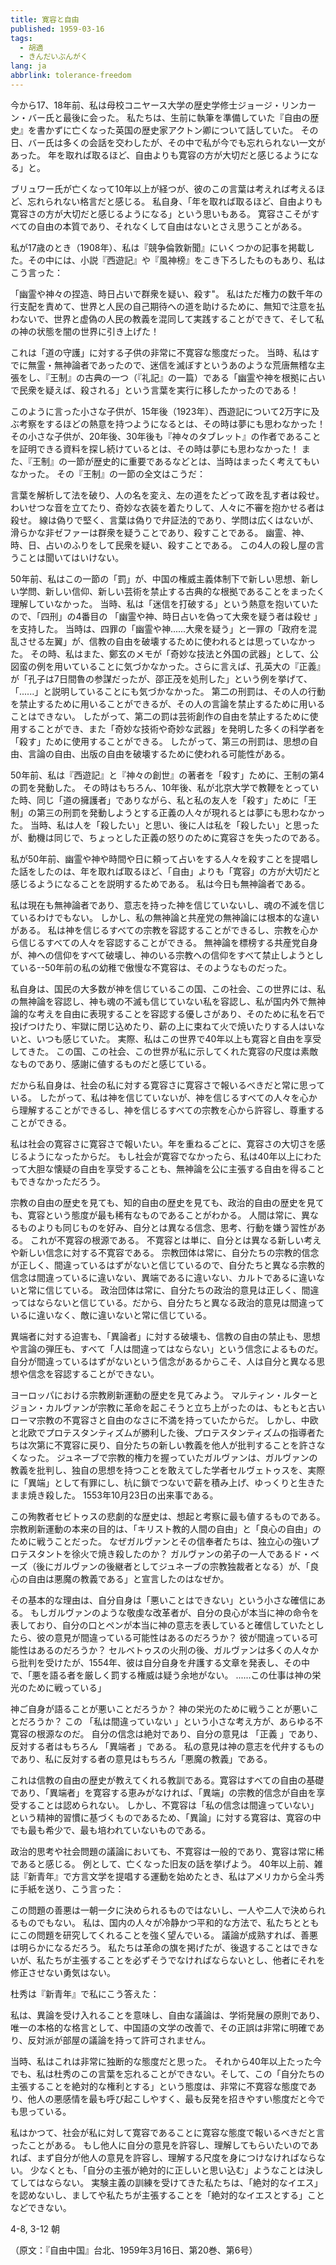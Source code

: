 ```yaml
---
title: 寛容と自由
published: 1959-03-16
tags:
  - 胡適
  - きんだいぶんがく
lang: ja
abbrlink: tolerance-freedom
---
```


今から17、18年前、私は母校コニヤース大学の歴史学修士ジョージ・リンカーン・バー氏と最後に会った。 私たちは、生前に執筆を準備していた『自由の歴史』を書かずに亡くなった英国の歴史家アクトン卿について話していた。 その日、バー氏は多くの会話を交わしたが、その中で私が今でも忘れられない一文があった。 年を取れば取るほど、自由よりも寛容の方が大切だと感じるようになる」と。

ブリュワー氏が亡くなって10年以上が経つが、彼のこの言葉は考えれば考えるほど、忘れられない格言だと感じる。 私自身、「年を取れば取るほど、自由よりも寛容さの方が大切だと感じるようになる」という思いもある。 寛容さこそがすべての自由の本質であり、それなくして自由はないとさえ思うことがある。

私が17歳のとき（1908年）、私は『競争倫敦新聞』にいくつかの記事を掲載した。その中には、小説『西遊記』や『風神榜』をこき下ろしたものもあり、私はこう言った：

「幽霊や神々の捏造、時日占いで群衆を疑い、殺す"。 私はただ権力の数千年の行支配を責めて、世界と人民の自己期待への道を助けるために、無知で注意を払わないで、世界と虚偽の人民の教義を混同して実践することができて、そして私の神の状態を闇の世界に引き上げた！

これは「道の守護」に対する子供の非常に不寛容な態度だった。 当時、私はすでに無霊・無神論者であったので、迷信を滅ぼすというあのような荒唐無稽な主張をし、『王制』の古典の一つ（『礼記』の一篇）である「幽霊や神を根拠に占いで民衆を疑えば、殺される」という言葉を実行に移したかったのである！

このように言った小さな子供が、15年後（1923年）、西遊記について2万字に及ぶ考察をするほどの熱意を持つようになるとは、その時は夢にも思わなかった！ その小さな子供が、20年後、30年後も『神々のタブレット』の作者であることを証明できる資料を探し続けているとは、その時は夢にも思わなかった！ また、『王制』の一節が歴史的に重要であるなどとは、当時はまったく考えてもいなかった。 その『王制』の一節の全文はこうだ：

言葉を解析して法を破り、人の名を変え、左の道をたどって政を乱す者は殺せ。 わいせつな音を立てたり、奇妙な衣装を着たりして、人々に不審を抱かせる者は殺せ。 線は偽りで堅く、言葉は偽りで弁証法的であり、学問は広くはないが、滑らかな非ゼファーは群衆を疑うことであり、殺すことである。 幽霊、神、時、日、占いのふりをして民衆を疑い、殺すことである。 この4人の殺し屋の言うことは聞いてはいけない。

50年前、私はこの一節の「罰」が、中国の権威主義体制下で新しい思想、新しい学問、新しい信仰、新しい芸術を禁止する古典的な根拠であることをまったく理解していなかった。 当時、私は「迷信を打破する」という熱意を抱いていたので、「四刑」の4番目の 「幽霊や神、時日占いを偽って大衆を疑う者は殺せ 」を支持した。 当時は、四罪の「幽霊や神......大衆を疑う」と一罪の「政府を混乱させる左翼」が、信教の自由を破壊するために使われるとは思っていなかった。 その時、私はまた、鄭玄のメモが「奇妙な技法と外国の武器」として、公図蛮の例を用いていることに気づかなかった。さらに言えば、孔英大の『正義』が「孔子は7日間魯の参謀だったが、邵正茂を処刑した」という例を挙げて、「......」と説明していることにも気づかなかった。 第二の刑罰は、その人の行動を禁止するために用いることができるが、その人の言論を禁止するために用いることはできない。 したがって、第二の罰は芸術創作の自由を禁止するために使用することができ、また「奇妙な技術や奇妙な武器」を発明した多くの科学者を「殺す」ために使用することができる。 したがって、第三の刑罰は、思想の自由、言論の自由、出版の自由を破壊するために使われる可能性がある。

50年前、私は『西遊記』と『神々の創世』の著者を「殺す」ために、王制の第4の罰を発動した。 その時はもちろん、10年後、私が北京大学で教鞭をとっていた時、同じ「道の擁護者」でありながら、私と私の友人を「殺す」ために「王制」の第三の刑罰を発動しようとする正義の人々が現れるとは夢にも思わなかった。 当時、私は人を「殺したい」と思い、後に人は私を「殺したい」と思ったが、動機は同じで、ちょっとした正義の怒りのために寛容さを失ったのである。

私が50年前、幽霊や神や時間や日に頼って占いをする人々を殺すことを提唱した話をしたのは、年を取れば取るほど、「自由」よりも「寛容」の方が大切だと感じるようになることを説明するためである。 私は今日も無神論者である。

私は現在も無神論者であり、意志を持った神を信じていないし、魂の不滅を信じているわけでもない。 しかし、私の無神論と共産党の無神論には根本的な違いがある。 私は神を信じるすべての宗教を容認することができるし、宗教を心から信じるすべての人々を容認することができる。 無神論を標榜する共産党自身が、神への信仰をすべて破壊し、神のいる宗教への信仰をすべて禁止しようとしている--50年前の私の幼稚で傲慢な不寛容は、そのようなものだった。

私自身は、国民の大多数が神を信じているこの国、この社会、この世界には、私の無神論を容認し、神も魂の不滅も信じていない私を容認し、私が国内外で無神論的な考えを自由に表現することを容認する優しさがあり、そのために私を石で投げつけたり、牢獄に閉じ込めたり、薪の上に束ねて火で焼いたりする人はいないと、いつも感じていた。 実際、私はこの世界で40年以上も寛容と自由を享受してきた。 この国、この社会、この世界が私に示してくれた寛容の尺度は素敵なものであり、感謝に値するものだと感じている。

だから私自身は、社会の私に対する寛容さに寛容さで報いるべきだと常に思っている。 したがって、私は神を信じていないが、神を信じるすべての人々を心から理解することができるし、神を信じるすべての宗教を心から許容し、尊重することができる。

私は社会の寛容さに寛容さで報いたい。年を重ねるごとに、寛容さの大切さを感じるようになったからだ。 もし社会が寛容でなかったら、私は40年以上にわたって大胆な懐疑の自由を享受することも、無神論を公に主張する自由を得ることもできなかっただろう。

宗教の自由の歴史を見ても、知的自由の歴史を見ても、政治的自由の歴史を見ても、寛容という態度が最も稀有なものであることがわかる。 人間は常に、異なるものよりも同じものを好み、自分とは異なる信念、思考、行動を嫌う習性がある。 これが不寛容の根源である。 不寛容とは単に、自分とは異なる新しい考えや新しい信念に対する不寛容である。 宗教団体は常に、自分たちの宗教的信念が正しく、間違っているはずがないと信じているので、自分たちと異なる宗教的信念は間違っているに違いない、異端であるに違いない、カルトであるに違いないと常に信じている。 政治団体は常に、自分たちの政治的意見は正しく、間違ってはならないと信じている。だから、自分たちと異なる政治的意見は間違っているに違いなく、敵に違いないと常に信じている。

異端者に対する迫害も、「異論者」に対する破壊も、信教の自由の禁止も、思想や言論の弾圧も、すべて「人は間違ってはならない」という信念によるものだ。 自分が間違っているはずがないという信念があるからこそ、人は自分と異なる思想や信念を容認することができない。

ヨーロッパにおける宗教刷新運動の歴史を見てみよう。 マルティン・ルターとジョン・カルヴァンが宗教に革命を起こそうと立ち上がったのは、もともと古いローマ宗教の不寛容さと自由のなさに不満を持っていたからだ。 しかし、中欧と北欧でプロテスタンティズムが勝利した後、プロテスタンティズムの指導者たちは次第に不寛容に戻り、自分たちの新しい教義を他人が批判することを許さなくなった。 ジュネーブで宗教的権力を握っていたガルヴァンは、ガルヴァンの教義を批判し、独自の思想を持つことを敢えてした学者セルヴェトゥスを、実際に「異端」として有罪にし、杭に鎖でつないで薪を積み上げ、ゆっくりと生きたまま焼き殺した。 1553年10月23日の出来事である。

この殉教者セビトゥスの悲劇的な歴史は、想起と考察に最も値するものである。 宗教刷新運動の本来の目的は、「キリスト教的人間の自由」と「良心の自由」のために戦うことだった。 なぜガルヴァンとその信奉者たちは、独立心の強いプロテスタントを徐火で焼き殺したのか？ ガルヴァンの弟子の一人であるド・ベーズ（後にガルヴァンの後継者としてジュネーブの宗教独裁者となる）が、「良心の自由は悪魔の教義である」と宣言したのはなぜか。

その基本的な理由は、自分自身は「悪いことはできない」という小さな確信にある。 もしガルヴァンのような敬虔な改革者が、自分の良心が本当に神の命令を表しており、自分の口とペンが本当に神の意志を表していると確信していたとしたら、彼の意見が間違っている可能性はあるのだろうか？ 彼が間違っている可能性はあるのだろうか？ セルベトゥスの火刑の後、ガルヴァンは多くの人々から批判を受けたが、1554年、彼は自分自身を弁護する文章を発表し、その中で、「悪を語る者を厳しく罰する権威は疑う余地がない。 ......この仕事は神の栄光のために戦っている」

神ご自身が語ることが悪いことだろうか？ 神の栄光のために戦うことが悪いことだろうか？ この 「私は間違っていない 」という小さな考え方が、あらゆる不寛容の根源なのだ。 自分の信念は絶対であり、自分の意見は 「正義 」であり、反対する者はもちろん 「異端者 」である。 私の意見は神の意志を代弁するものであり、私に反対する者の意見はもちろん「悪魔の教義」である。

これは信教の自由の歴史が教えてくれる教訓である。寛容はすべての自由の基礎であり、「異端者」を寛容する恵みがなければ、「異端」の宗教的信念が自由を享受することは認められない。 しかし、不寛容は「私の信念は間違っていない」という精神的習慣に基づくものであるため、「異論」に対する寛容は、寛容の中でも最も希少で、最も培われていないものである。

政治的思考や社会問題の議論においても、不寛容は一般的であり、寛容は常に稀であると感じる。 例として、亡くなった旧友の話を挙げよう。 40年以上前、雑誌『新青年』で方言文学を提唱する運動を始めたとき、私はアメリカから全斗秀に手紙を送り、こう言った：

この問題の善悪は一朝一夕に決められるものではないし、一人や二人で決められるものでもない。 私は、国内の人々が冷静かつ平和的な方法で、私たちとともにこの問題を研究してくれることを強く望んでいる。 議論が成熟すれば、善悪は明らかになるだろう。 私たちは革命の旗を掲げたが、後退することはできないが、私たちが主張することを必ずそうでなければならないとし、他者にそれを修正させない勇気はない。

杜秀は『新青年』で私にこう答えた：

私は、異論を受け入れることを意味し、自由な議論は、学術発展の原則であり、唯一の本格的な格言として、中国語の文学の改善で、その正誤は非常に明確であり、反対派が部屋の議論を持って許可されません。

当時、私はこれは非常に独断的な態度だと思った。 それから40年以上たった今でも、私は杜秀のこの言葉を忘れることができない。そして、この「自分たちの主張することを絶対的な権利とする」という態度は、非常に不寛容な態度であり、他人の悪感情を最も呼び起こしやすく、最も反発を招きやすい態度だと今でも思っている。

私はかつて、社会が私に対して寛容であることに寛容な態度で報いるべきだと言ったことがある。 もし他人に自分の意見を許容し、理解してもらいたいのであれば、まず自分が他人の意見を許容し、理解する尺度を身につけなければならない。 少なくとも、「自分の主張が絶対的に正しいと思い込む」ようなことは決してしてはならない。 実験主義の訓練を受けてきた私たちは、「絶対的なイエス」を認めないし、ましてや私たちが主張することを「絶対的なイエスとする」ことなどできない。

4-8, 3-12 朝

（原文：『自由中国』台北、1959年3月16日、第20巻、第6号）

